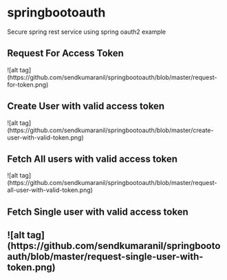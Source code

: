 # springbootoauth
Secure spring rest service using spring oauth2 example

<h2>Request For Access Token </h2>
  ![alt tag](https://github.com/sendkumaranil/springbootoauth/blob/master/request-for-token.png)
<h2>Create User with valid access token</h2>
  ![alt tag](https://github.com/sendkumaranil/springbootoauth/blob/master/create-user-with-valid-token.png)
<h2>Fetch All users with valid access token</h2>
  ![alt tag](https://github.com/sendkumaranil/springbootoauth/blob/master/request-all-user-with-valid-token.png)
<h2>Fetch Single user with valid access token<h2>
  ![alt tag](https://github.com/sendkumaranil/springbootoauth/blob/master/request-single-user-with-token.png)

